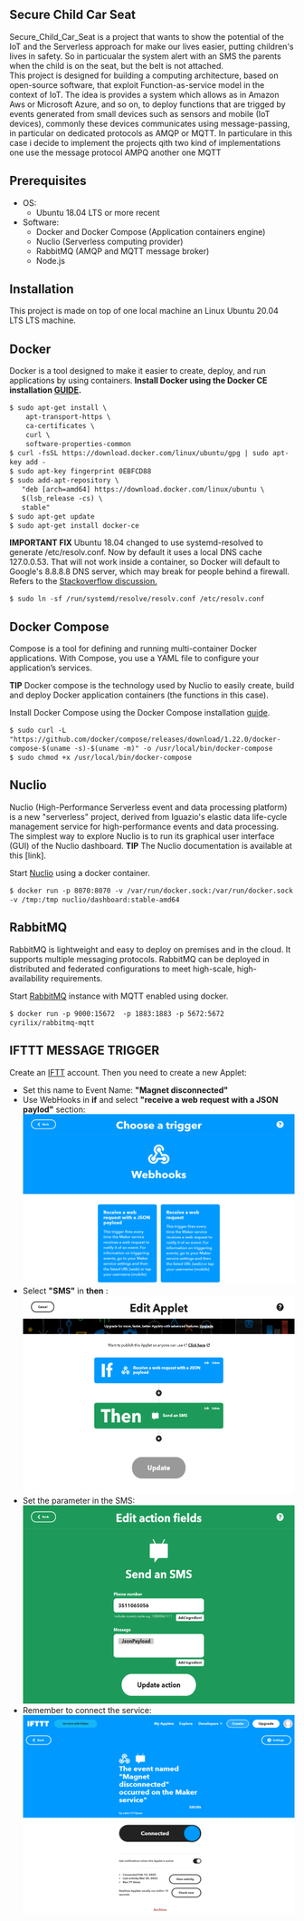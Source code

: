 ## Secure Child Car Seat
Secure_Child_Car_Seat is a project that wants to show the potential of the IoT and the Serverless approach for make our lives easier, putting children's lives in safety.
So in particualar the system alert with an SMS the parents when the child is on the seat, but the belt is not attached.<br/>
This project is designed for building a computing architecture, based on open-source software, that exploit Function-as-service model in the context of IoT. The idea is provides a system which allows as in Amazon Aws or Microsoft Azure, and so on, to deploy functions that are trigged by events generated from small devices such as sensors and mobile (IoT devices), commonly these devices communicates using message-passing, in particular on dedicated protocols as AMQP or MQTT.
In particulare in this case i decide to implement the projects qith two kind of implementations one use the message protocol AMPQ another one MQTT
## Prerequisites
* OS:
    * Ubuntu 18.04 LTS or more recent
* Software:
    * Docker and Docker Compose (Application containers engine)
    * Nuclio (Serverless computing provider)
    * RabbitMQ (AMQP and MQTT message broker)
    * Node.js
## Installation
This project is made on top of one local machine an Linux Ubuntu 20.04 LTS LTS machine.
## Docker
Docker is a tool designed to make it easier to create, deploy, and run applications by using containers.
**Install Docker using the Docker CE installation [GUIDE](https://docs.docker.com/engine/install/ubuntu/).**<br/>
```$ sudo apt-get update
$ sudo apt-get install \
    apt-transport-https \
    ca-certificates \
    curl \
    software-properties-common
$ curl -fsSL https://download.docker.com/linux/ubuntu/gpg | sudo apt-key add -
$ sudo apt-key fingerprint 0EBFCD88
$ sudo add-apt-repository \
   "deb [arch=amd64] https://download.docker.com/linux/ubuntu \
   $(lsb_release -cs) \
   stable"
$ sudo apt-get update
$ sudo apt-get install docker-ce
```
**IMPORTANT FIX** Ubuntu 18.04 changed to use systemd-resolved to generate /etc/resolv.conf. Now by default it uses a local DNS cache 127.0.0.53. That will not work inside a container, so Docker will default to Google's 8.8.8.8 DNS server, which may break for people behind a firewall. Refers to the [Stackoverflow discussion.](https://github.com/spagnuolocarmine/serverless-computing-for-iot#:~:text=Stackoverflow%20discussion.)
```
$ sudo ln -sf /run/systemd/resolve/resolv.conf /etc/resolv.conf
```
## Docker Compose
Compose is a tool for defining and running multi-container Docker applications. With Compose, you use a YAML file to configure your application’s services.

**TIP** Docker compose is the technology used by Nuclio to easily create, build and deploy Docker application containers (the functions in this case).

Install Docker Compose using the Docker Compose installation [guide](https://docs.docker.com/compose/install/#install-compose).
```
$ sudo curl -L "https://github.com/docker/compose/releases/download/1.22.0/docker-compose-$(uname -s)-$(uname -m)" -o /usr/local/bin/docker-compose
$ sudo chmod +x /usr/local/bin/docker-compose
```
## Nuclio
Nuclio (High-Performance Serverless event and data processing platform) is a new "serverless" project, derived from Iguazio's elastic data life-cycle management service for high-performance events and data processing. The simplest way to explore Nuclio is to run its graphical user interface (GUI) of the Nuclio dashboard.
**TIP** The Nuclio documentation is available at this [link].

Start [Nuclio](https://github.com/nuclio/nuclio) using a docker container.
```
$ docker run -p 8070:8070 -v /var/run/docker.sock:/var/run/docker.sock -v /tmp:/tmp nuclio/dashboard:stable-amd64
```
## RabbitMQ
RabbitMQ is lightweight and easy to deploy on premises and in the cloud. It supports multiple messaging protocols. RabbitMQ can be deployed in distributed and federated configurations to meet high-scale, high-availability requirements.

Start [RabbitMQ](https://www.rabbitmq.com/) instance with MQTT enabled using docker.
```
$ docker run -p 9000:15672  -p 1883:1883 -p 5672:5672  cyrilix/rabbitmq-mqtt 
```
## IFTTT MESSAGE TRIGGER
Create an [IFTT](https://ifttt.com/) account.
Then you need to create a new Applet:</br>
- Set this name to Event Name: **"Magnet disconnected"**
- Use WebHooks in **if** and select **"receive a web request with a JSON paylod"** section:</br>
<img src="https://github.com/JVALPASS/Secure_Child_Seat/blob/main/assets/webhooks.png" width="500" height="300"></br>
- Select **"SMS"** in **then** :</br>
<img src="https://github.com/JVALPASS/Secure_Child_Seat/blob/main/assets/overviewWebhooks.png" width="500" height="350"></br>
- Set the parameter in the SMS:</br>
<img src="https://github.com/JVALPASS/Secure_Child_Seat/blob/main/assets/smsWebhooks.png" width="500" height="350"></br>
- Remember to connect the service:</br>
<img src="https://github.com/JVALPASS/Secure_Child_Seat/blob/main/assets/resultsWebooks.png" width="500" height="350"></br>
